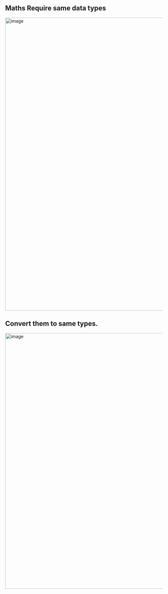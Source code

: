 ## Maths Require same data types

<img width="935" alt="image" src="https://github.com/user-attachments/assets/ceb65366-d984-4396-b2f2-24fb58119175" />

## Convert them to same types.

<img width="816" alt="image" src="https://github.com/user-attachments/assets/eb759cd8-3212-47b4-b686-703e1c9847b0" />
